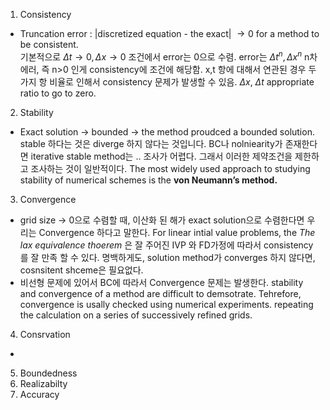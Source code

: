 
1. Consistency
* Truncation error : |discretized equation - the exact| $\to 0$ for a method to be consistent.  
기본적으로 $\Delta t \to 0, \Delta x \to 0$ 조건에서 error는 0으로 수렴. error는 $\Delta t^n, \Delta x^n$ n차 에러, 즉  n>0 인게 consistency에 조건에 해당함. x,t 항에 대해서 연관된 경우 두가지 항 비율로 인해서 consistency 문제가 발생할 수 있음. $\Delta x$, $\Delta t$ appropriate ratio to go to zero.
2. Stability

* Exact solution -> bounded -> the method proudced a bounded solution. stable 하다는 것은 diverge 하지 않다는 것입니다. BC나 nolniearity가 존재한다면 iterative stable method는 .. 조사가 어렵다. 그래서 이러한 제약조건을 제한하고 조사하는 것이 일반적이다. The most widely used approach to studying stability of numerical schemes is the
**von Neumann’s method.**

3. Convergence
* grid size -> 0으로 수렴할 때, 이산화 된 해가 exact solution으로 수렴한다면 우리는 Convergence 하다고 말한다. For linear intial value problems, the *The lax equivalence thoerem* 은 잘 주어진 IVP 와 FD가정에 따라서 consistency를 잘 만족 할 수 있다. 명백하게도, solution method가 converges 하지 않다면, cosnsitent shceme은 필요없다.  
* 비선형 문제에 있어서 BC에 따라서 Convergence 문제는 발생한다. stability and convergence of a method are difficult to demsotrate. Tehrefore, convergence is usally checked using numerical experiments. repeating the calculation on a series of successively refined grids. 
4. Consrvation
* 

5. Boundedness
6. Realizabilty
7. Accuracy
